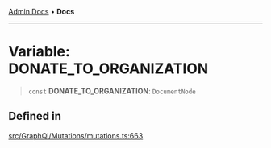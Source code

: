 [Admin Docs](/) • **Docs**

***

# Variable: DONATE\_TO\_ORGANIZATION

> `const` **DONATE\_TO\_ORGANIZATION**: `DocumentNode`

## Defined in

[src/GraphQl/Mutations/mutations.ts:663](https://github.com/PalisadoesFoundation/talawa-admin/blob/main/src/GraphQl/Mutations/mutations.ts#L663)
